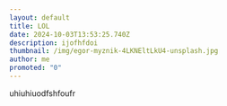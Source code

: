 ```yaml
---
layout: default
title: LOL
date: 2024-10-03T13:53:25.740Z
description: ijofhfdoi
thumbnail: /img/egor-myznik-4LKNEltLkU4-unsplash.jpg
author: me
promoted: "0"
---
```

u﻿hiuhiuodfshfoufr
